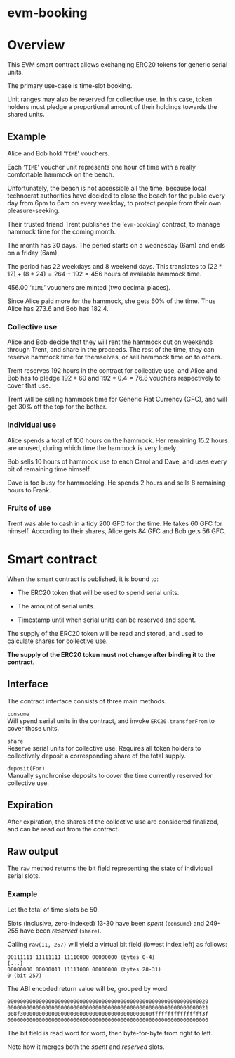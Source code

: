 # evm-booking

# Overview

This EVM smart contract allows exchanging ERC20 tokens for generic
serial units.

The primary use-case is time-slot booking.

Unit ranges may also be reserved for collective use. In this case, token
holders must pledge a proportional amount of their holdings towards the
shared units.

## Example

Alice and Bob hold ‘`TIME`’ vouchers.

Each ‘`TIME`’ voucher unit represents one hour of time with a really
comfortable hammock on the beach.

Unfortunately, the beach is not accessible all the time, because local
technocrat authorities have decided to close the beach for the public
every day from 6pm to 6am on every weekday, to protect people from their
own pleasure-seeking.

Their trusted friend Trent publishes the ‘`evm-booking`’ contract, to
manage hammock time for the coming month.

The month has 30 days. The period starts on a wednesday (6am) and ends
on a friday (6am).

The period has 22 weekdays and 8 weekend days. This translates to
$(22 * 12) + (8 * 24) = 264 + 192 = 456$ hours of available hammock
time.

456.00 ‘`TIME`’ vouchers are minted (two decimal places).

Since Alice paid more for the hammock, she gets 60% of the time. Thus
Alice has 273.6 and Bob has 182.4.

### Collective use

Alice and Bob decide that they will rent the hammock out on weekends
through Trent, and share in the proceeds. The rest of the time, they can
reserve hammock time for themselves, or sell hammock time on to others.

Trent reserves 192 hours in the contract for collective use, and Alice
and Bob has to pledge $192 * 60% = 115.2$ and $192 * 0.4 = 76.8$
vouchers respectively to cover that use.

Trent will be selling hammock time for Generic Fiat Currency (GFC), and
will get 30% off the top for the bother.

### Individual use

Alice spends a total of 100 hours on the hammock. Her remaining 15.2
hours are unused, during which time the hammock is very lonely.

Bob sells 10 hours of hammock use to each Carol and Dave, and uses every
bit of remaining time himself.

Dave is too busy for hammocking. He spends 2 hours and sells 8 remaining
hours to Frank.

### Fruits of use

Trent was able to cash in a tidy 200 GFC for the time. He takes 60 GFC
for himself. According to their shares, Alice gets 84 GFC and Bob gets
56 GFC.

# Smart contract

When the smart contract is published, it is bound to:

- The ERC20 token that will be used to spend serial units.

- The amount of serial units.

- Timestamp until when serial units can be reserved and spent.

The supply of the ERC20 token will be read and stored, and used to
calculate shares for collective use.

**The supply of the ERC20 token must not change after binding it to the
contract**.

## Interface

The contract interface consists of three main methods.

`consume`  
Will spend serial units in the contract, and invoke `ERC20.transferFrom`
to cover those units.

`share`  
Reserve serial units for collective use. Requires all token holders to
collectively deposit a corresponding share of the total supply.

`deposit(For)`  
Manually synchronise deposits to cover the time currently reserved for
collective use.

## Expiration

After expiration, the shares of the collective use are considered
finalized, and can be read out from the contract.

## Raw output

The `raw` method returns the bit field representing the state of
individual serial slots.

### Example

Let the total of time slots be 50.

Slots (inclusive, zero-indexed) 13-30 have been *spent* (`consume`) and
249-255 have been *reserved* (`share`).

Calling `raw(11, 257)` will yield a virtual bit field (lowest index
left) as follows:

    00111111 11111111 11110000 00000000 (bytes 0-4)
    [...]
    00000000 00000011 11111000 00000000 (bytes 28-31)
    0 (bit 257)

The ABI encoded return value will be, grouped by word:

    0000000000000000000000000000000000000000000000000000000000000020
    0000000000000000000000000000000000000000000000000000000000000021
    008f300000000000000000000000000000000000000000ffffffffffffffff3f
    0000000000000000000000000000000000000000000000000000000000000000

The bit field is read word for word, then byte-for-byte from right to
left.

Note how it merges both the *spent* and *reserved* slots.
